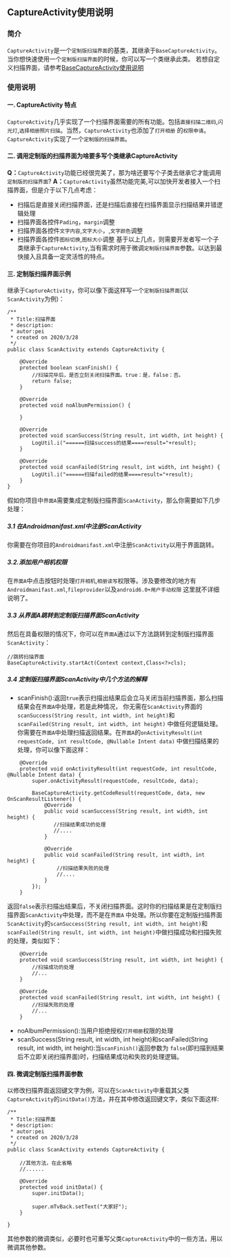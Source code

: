 ## CaptureActivity使用说明

### 简介
`CaptureActivity`是一个`定制版扫描界面`的基类，其继承于`BaseCaptureActivity`。当你想快速使用一个`定制版扫描界面`的时候，你可以写一个类继承此类。  若想自定义扫描界面，请参考[BaseCaptureActivity使用说明](https://github.com/ShaoqiangPei/ScanPro/blob/master/read/BaseCaptureActivity%E4%BD%BF%E7%94%A8%E8%AF%B4%E6%98%8E.md)

### 使用说明
#### 一. CaptureActivity 特点
`CaptureActivity`几乎实现了一个扫描界面需要的所有功能。包括`直接扫描二维码`,`闪光灯`,`选择相册照片扫描`。当然，`CaptureActivity`也添加了`打开相册`
的`权限申请`。`CaptureActivity`实现了一个`定制版的扫描界面`。
#### 二. 调用定制版的扫描界面为啥要多写个类继承CaptureActivity
**Q：**`CaptureActivity`功能已经很完美了，那为啥还要写个子类去继承它才能调用`定制版的扫描界面`?
**A：**`CaptureActivity`虽然功能完美,可以加快开发者接入一个扫描界面，但是介于以下几点考虑：
- 扫描后是直接关闭扫描界面，还是扫描后直接在扫描界面显示扫描结果并错逻辑处理
- 扫描界面各控件`Pading`，`margin`调整
- 扫描界面各控件`文字内容`,`文字大小`，,`文字颜色`调整
- 扫描界面各控件`图标切换`,`图标大小`调整
基于以上几点，则需要开发者写一个子类继承于`CaptureActivity`,当有需求时用于微调`定制版扫描界面`参数。以达到最快接入且具备一定灵活性的特点。
#### 三. 定制版扫描界面示例
继承于`CaptureActivity`，你可以像下面这样写一个`定制版扫描界面`(以`ScanActivity`为例)：
```
/**
 * Title:扫描界面
 * description:
 * autor:pei
 * created on 2020/3/28
 */
public class ScanActivity extends CaptureActivity {

    @Override
    protected boolean scanFinish() {
        //扫描完毕后，是否立刻关闭扫描界面。true：是，false：否。
        return false;
    }

    @Override
    protected void noAlbumPermission() {

    }

    @Override
    protected void scanSuccess(String result, int width, int height) {
        LogUtil.i("======扫描success的结果====result="+result);
    }

    @Override
    protected void scanFailed(String result, int width, int height) {
        LogUtil.i("======扫描failed的结果====result="+result);
    }
}
```
假如你项目中`界面A`需要集成定制版扫描界面`ScanActivity`，那么你需要如下几步处理：
##### 3.1 在Androidmanifast.xml中注册ScanActivity
你需要在你项目的`Androidmanifast.xml`中注册`ScanActivity`以用于界面跳转。
##### 3.2.添加用户相机权限
在`界面A`中点击按钮时处理`打开相机`,`相册读写`权限等。涉及要修改的地方有`Androidmanifast.xml`,`fileprovider`以及`android6.0+用户手动权限`
这里就不详细说明了。 
##### 3.3 从界面A跳转到定制版扫描界面ScanActivity
然后在具备权限的情况下，你可以在`界面A`通过以下方法跳转到定制版扫描界面`ScanActivity`：
```
//跳转扫描界面
BaseCaptureActivity.startAct(Context context,Class<?>cls);
```
##### 3.4 定制版扫描界面ScanActivity中几个方法的解释
- scanFinish():返回`true`表示扫描出结果后会立马关闭当前扫描界面，那么扫描结果会在`界面A`中处理，若是此种情况，
你无需在`ScanActivity`界面的`scanSuccess(String result, int width, int height)`和`scanFailed(String result, int width, int height)`
中做任何逻辑处理。你需要在`界面A`中处理扫描返回结果。在`界面A`的`onActivityResult(int requestCode, int resultCode, @Nullable Intent data)`
中做扫描结果的处理，你可以像下面这样：
```
    @Override
    protected void onActivityResult(int requestCode, int resultCode, @Nullable Intent data) {
        super.onActivityResult(requestCode, resultCode, data);

        BaseCaptureActivity.getCodeResult(requestCode, data, new OnScanResultListener() {
            @Override
            public void scanSuccess(String result, int width, int height) {
               //扫描结果成功的处理
               //.... 
            }

            @Override
            public void scanFailed(String result, int width, int height) {
                //扫描结果失败的处理
                //.... 
            }
        });
    }
```
返回`false`表示扫描出结果后，不关闭扫描界面。这时你的扫描结果是在定制版扫描界面`ScanActivity`中处理，而不是在`界面A`
中处理。所以你要在定制版扫描界面`ScanActivity`的`scanSuccess(String result, int width, int height)`和`scanFailed(String result, int width, int height)`中做扫描成功和扫描失败的处理，类似如下：
```
    @Override
    protected void scanSuccess(String result, int width, int height) {
        //扫描成功的处理
        //...
    }

    @Override
    protected void scanFailed(String result, int width, int height) {
        //扫描失败的处理
        //...
    }
```
- noAlbumPermission():当用户拒绝授权`打开相册`权限的处理
- scanSuccess(String result, int width, int height)和scanFailed(String result, int width, int height):当`scanFinish()`返回参数为
`false`(即扫描到结果后不立即关闭扫描界面)时，扫描结果成功和失败的处理逻辑。
#### 四. 微调定制版扫描界面参数
以修改扫描界面返回键文字为例，可以在`ScanActivity`中重载其父类`CaptureActivity`的`initData()`方法，并在其中修改返回键文字，类似下面这样:
```
/**
 * Title:扫描界面
 * description:
 * autor:pei
 * created on 2020/3/28
 */
public class ScanActivity extends CaptureActivity {
    
    //其他方法，在此省略
    //......
    
    @Override
    protected void initData() {
        super.initData();

        super.mTvBack.setText("大家好");
    }

}
```
其他参数的微调类似，必要时也可重写父类`CaptureActivity`中的一些方法，用以微调其他参数。
